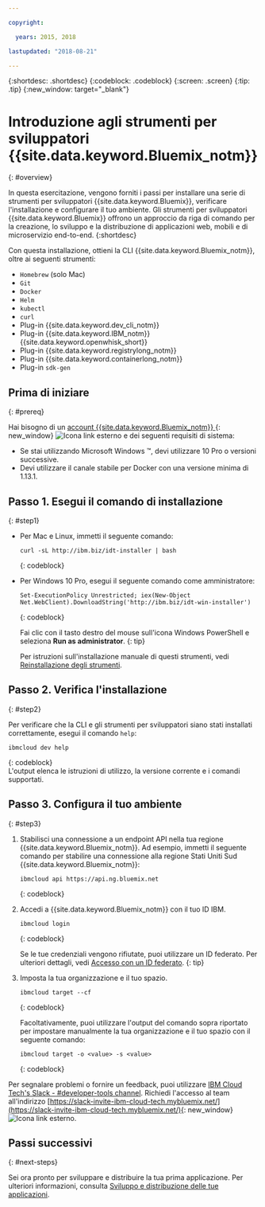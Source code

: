 ```yaml
---

copyright:

  years: 2015, 2018

lastupdated: "2018-08-21"

---
```


{:shortdesc: .shortdesc}
{:codeblock: .codeblock}
{:screen: .screen}
{:tip: .tip}
{:new_window: target="_blank"}

# Introduzione agli strumenti per sviluppatori {{site.data.keyword.Bluemix_notm}}
{: #overview}

In questa esercitazione, vengono forniti i passi per installare una serie di strumenti per sviluppatori {{site.data.keyword.Bluemix}}, verificare l'installazione e configurare il tuo ambiente. Gli strumenti per sviluppatori {{site.data.keyword.Bluemix}} offrono un approccio da riga di comando per la creazione, lo sviluppo e la distribuzione di applicazioni web, mobili e di microservizio end-to-end. 
{:shortdesc}

Con questa installazione, ottieni la CLI {{site.data.keyword.Bluemix_notm}}, oltre ai seguenti strumenti: 

* `Homebrew` (solo Mac)
* `Git`
* `Docker`
* `Helm`
* `kubectl`
* `curl`
* Plug-in {{site.data.keyword.dev_cli_notm}}
* Plug-in {{site.data.keyword.IBM_notm}} {{site.data.keyword.openwhisk_short}}
* Plug-in {{site.data.keyword.registrylong_notm}}
* Plug-in {{site.data.keyword.containerlong_notm}}
* Plug-in `sdk-gen`

## Prima di iniziare
{: #prereq}

Hai bisogno di un [account {{site.data.keyword.Bluemix_notm}} ](https://console.bluemix.net/){: new_window} ![Icona link esterno](../icons/launch-glyph.svg "Icona link esterno") e dei seguenti requisiti di sistema:

* Se stai utilizzando Microsoft Windows &trade;, devi utilizzare 10 Pro o versioni successive.
* Devi utilizzare il canale stabile per Docker con una versione minima di 1.13.1. 

## Passo 1. Esegui il comando di installazione
{: #step1}

* Per Mac e Linux, immetti il seguente comando:

  ```
  curl -sL http://ibm.biz/idt-installer | bash
  ```
  {: codeblock}
  
* Per Windows 10 Pro, esegui il seguente comando come amministratore:

  ```
  Set-ExecutionPolicy Unrestricted; iex(New-Object Net.WebClient).DownloadString('http://ibm.biz/idt-win-installer')
  ```
  {: codeblock}

  Fai clic con il tasto destro del mouse sull'icona Windows PowerShell e seleziona **Run as administrator**.
  {: tip}
  
  Per istruzioni sull'installazione manuale di questi strumenti, vedi [Reinstallazione degli strumenti](/docs/cli/ts_createapps.html#appendix).

## Passo 2. Verifica l'installazione
{: #step2}

Per verificare che la CLI e gli strumenti per sviluppatori siano stati installati correttamente, esegui il comando `help`:

```
ibmcloud dev help
```
{: codeblock}
<br>
L'output elenca le istruzioni di utilizzo, la versione corrente e i comandi supportati.

## Passo 3. Configura il tuo ambiente
{: #step3}

1. Stabilisci una connessione a un endpoint API nella tua regione {{site.data.keyword.Bluemix_notm}}. Ad esempio, immetti il seguente comando per stabilire una connessione alla regione Stati Uniti Sud {{site.data.keyword.Bluemix_notm}}:

	```
	ibmcloud api https://api.ng.bluemix.net
	```
	{: codeblock}

2. Accedi a {{site.data.keyword.Bluemix_notm}} con il tuo ID IBM.

	```
	ibmcloud login
	```
	{: codeblock}
    <br>
    
	Se le tue credenziali vengono rifiutate, puoi utilizzare un ID federato. Per ulteriori dettagli, vedi [Accesso con un ID federato](/docs/iam/login_fedid.html#federated_id).
	{: tip}

3. Imposta la tua organizzazione e il tuo spazio.

	```
	ibmcloud target --cf
	```
	{: codeblock}
	
	Facoltativamente, puoi utilizzare l'output del comando sopra riportato per impostare manualmente la tua organizzazione e il tuo spazio con il seguente comando:

	```
	ibmcloud target -o <value> -s <value>
	```
	{: codeblock}
	
Per segnalare problemi o fornire un feedback, puoi utilizzare [IBM Cloud Tech's Slack - #developer-tools channel](https://ibm-cloud-tech.slack.com).  Richiedi l'accesso al team all'indirizzo [https://slack-invite-ibm-cloud-tech.mybluemix.net/](https://slack-invite-ibm-cloud-tech.mybluemix.net/){: new_window} ![Icona link esterno](../icons/launch-glyph.svg "Icona link esterno").

## Passi successivi
{: #next-steps}

Sei ora pronto per sviluppare e distribuire la tua prima applicazione. Per ulteriori informazioni, consulta [Sviluppo e distribuzione delle tue applicazioni](/docs/cli/idt/index.html).
